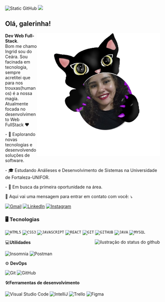 <img src="https://img.shields.io/static/v1?label=Overview&message=iiingridliveira&color=f8efd4&style=for-the-badge&logo=GitHub" alt="Static GitHub">
<img src="https://i.pinimg.com/originals/38/5d/e8/385de872318b3a66a02d5815792204f4.gif">

## Olá, galerinha!
<img src="https://github.com/iingridliveira/Portf-lio/blob/main/img/eugatoblack.png.png" alt="ilustração de um computador" min-width="400px" max-width="400px" width="400px" align="right">

<p align="left"> 
   <strong>Dev Web Full-Stack</strong>.<br>
 Bom me chamo Ingrid sou do Ceára. Sou facinada em tecnologia, sempre acretitei que para nos trouxas(humanos) é a nossa magia. Atualmente focada no  desenvolvimento Web FullStack ❤
</p>

<p align="left">
- 🤔 Explorando novas tecnologias e desenvolvendo soluções de software.

</p>

<p align="left">
 - 🎓 Estudando Análieses e Desenvolvimento de Sistemas  na Universidade de Fortaleza-UNIFOR.
</p>
<p align="left">
- 💼 Em busca da primeira oportunidade na área.
</p>
<p align="left">

</p>
<p align="left">
  💌 Aqui vai uma mensagem para entrar em contato com você: ⤵️
</p>

<p  align="left">
  <a href="#" title="Gmail">
  <img src="https://img.shields.io/badge/-Gmail-FF0000?style=flat-square&labelColor=FF0000&logo=gmail&logoColor=white&link=LINK-DO-SEU-GMAIL" alt="Gmail"/></a>
  <a href="https://www.linkedin.com/in/ingrid-oliveiradev/" title="LinkedIn">
  <img src="https://img.shields.io/badge/-Linkedin-0e76a8?style=flat-square&logo=Linkedin&logoColor=white&link=LINK-DO-SEU-LINKEDIN" alt="LinkedIn"/></a>
  <a href="https://www.instagram.com/ingridoliveira_sn?igsh=aTN0cmEzb2Q2Ymo5" title="Instagram">
  <img src="https://img.shields.io/badge/-Instagram-DF0174?style=flat-square&labelColor=DF0174&logo=instagram&logoColor=white&link=LINK-DO-SEU-INSTAGRAM" alt="Instagram"/></a>
</p>





### 🖥️ Tecnologias

<code><img width="40px" src="https://cdn.jsdelivr.net/gh/devicons/devicon/icons/html5/html5-original-wordmark.svg" title = "HTML5"/></code>
<code><img width="40px" src="https://cdn.jsdelivr.net/gh/devicons/devicon/icons/css3/css3-original-wordmark.svg" title = "CSS3"/></code>
<code><img width="40px" src="https://cdn.jsdelivr.net/gh/devicons/devicon/icons/javascript/javascript-original.svg" title = "JAVASCRIPT"/></code>
<code><img width="40px" src="https://cdn.jsdelivr.net/gh/devicons/devicon/icons/react/react-original.svg" title = "REACT"/></code>
<code><img width="40px" src="https://cdn.jsdelivr.net/gh/devicons/devicon/icons/git/git-original.svg" title = "GIT"/></code>
<code><img width="40px" src="https://cdn.jsdelivr.net/gh/devicons/devicon/icons/github/github-original.svg" title = "GITHUB"/></code>
<code><img width="40px" src="https://cdn.jsdelivr.net/gh/devicons/devicon/icons/java/java-original.svg" title = "JAVA"/></code>
<code><img width="40px" src="https://cdn.jsdelivr.net/gh/devicons/devicon/icons/mysql/mysql-original.svg" title = "MYSQL"/></code>




<img align='right' src="https://github-readme-stats-eight-theta.vercel.app/api/top-langs/?username=iingridliveira&layout=compact&langs_count=8&theme=algolia" alt="ilustração do status do github">

💻**Utilidades** 

![Insomnia](https://img.shields.io/badge/-Insomnia-800080?style=flat&logo=insomnia&logoColor=FFFFFF)
![Postman](https://img.shields.io/badge/-Postman-800080?style=flat&logo=postman&logoColor=FFFFFF)

⚙️ **DevOps** 

![Git](https://img.shields.io/badge/-Git-800080?style=flat&logo=git&logoColor=FFFFFF)
![GitHub](https://img.shields.io/badge/-GitHub-800080?style=flat&logo=github&logoColor=FFFFFF)

🛠️**Ferramentas de desenvolvimento** 

![Visual Studio Code](https://img.shields.io/badge/-Visual%20Studio%20Code-800080?style=flat&logo=visual-studio-code&logoColor=FFFFFF)
![IntelliJ](https://img.shields.io/badge/-IntelliJ%20IDEA-800080?style=flat&logo=intellij-idea&logoColor=FFFFFF)
![Trello](https://img.shields.io/badge/-Trello-800080?style=flat&logo=trello&logoColor=FFFFFF)
![Figma](https://img.shields.io/badge/-Figma-800080?style=flat&logo=figma&logoColor=FFFFFF)




